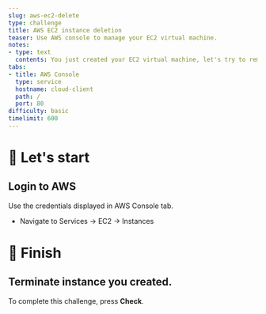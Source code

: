 ```yaml
---
slug: aws-ec2-delete
type: challenge
title: AWS EC2 instance deletion
teaser: Use AWS console to manage your EC2 virtual machine.
notes:
- type: text
  contents: You just created your EC2 virtual machine, let's try to remove it!
tabs:
- title: AWS Console
  type: service
  hostname: cloud-client
  path: /
  port: 80
difficulty: basic
timelimit: 600
---
```


🚀 Let's start
==============

## Login to AWS

Use the credentials displayed in AWS Console tab.

- Navigate to Services -> EC2 -> Instances

🏁 Finish
=========

## Terminate instance you created.

To complete this challenge, press **Check**.
